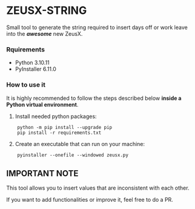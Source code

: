 # ZEUSX-STRING

Small tool to generate the string required to insert days off or work leave into the ***awesome*** new ZeusX.

### Rquirements

- Python 3.10.11
- PyInstaller 6.11.0

### How to use it

It is highly recommended to follow the steps described below **inside a Python virtual environment**.

1. Install needed python packages:

```shell
    python -m pip install --upgrade pip
    pip install -r requirements.txt
```

2. Create an executable that can run on your machine:
```shell
    pyinstaller --onefile --windowed zeusx.py
```

## IMPORTANT NOTE

This tool allows you to insert values that are ​​inconsistent with each other.

If you want to add functionalities or improve it, feel free to do a PR.